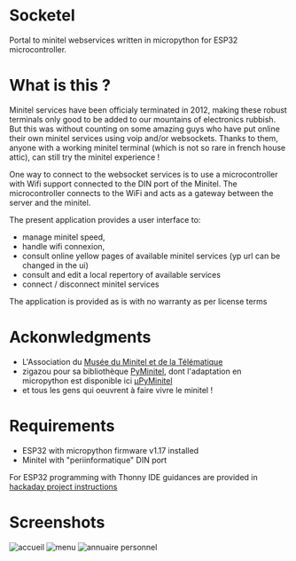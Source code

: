 # Socketel

Portal to minitel webservices written in micropython for ESP32 microcontroller.

# What is this ?

Minitel services have been officialy terminated in 2012, making these robust terminals only good to be added to our mountains of electronics rubbish. But this was without counting on some amazing guys who have put online their own minitel services using voip and/or websockets. Thanks to them, anyone with a working minitel terminal (which is not so rare in french house attic), can still try the minitel experience !

One way to connect to the websocket services is to use a microcontroller with Wifi support connected to the DIN port of the Minitel. The microcontroller connects to the WiFi and acts as a gateway between the server and the minitel.

The present application provides a user interface to:
* manage minitel speed, 
* handle wifi connexion,
* consult online yellow pages of available minitel services (yp url can be changed in the ui)
* consult and edit a local repertory of available services
* connect / disconnect minitel services

The application is provided as is with no warranty as per license terms

# Ackonwledgments

* L'Association du [Musée du Minitel et de la Télématique](https://www.museeminitel.fr/)
* zigazou pour sa bibliothèque [PyMinitel](https://github.com/Zigazou/PyMinitel), dont l'adaptation en micropython est disponible ici [µPyMinitel](https://github.com/iodeo/Minitel-ESP32/tree/main/upython/uPyMinitel)
* et tous les gens qui oeuvrent à faire vivre le minitel !

# Requirements

* ESP32 with micropython firmware v1.17 installed
* Minitel with "periinformatique" DIN port

For ESP32 programming with Thonny IDE guidances are provided in [hackaday project instructions](https://hackaday.io/project/180473/instructions)

# Screenshots 

![accueil](https://raw.githubusercontent.com/iodeo/Socketel/main/screenshots/socketel_accueil.jpg)
![menu](https://raw.githubusercontent.com/iodeo/Socketel/main/screenshots/socketel_menu.jpg)
![annuaire personnel](https://raw.githubusercontent.com/iodeo/Socketel/main/screenshots/socketel_annu.jpg)


